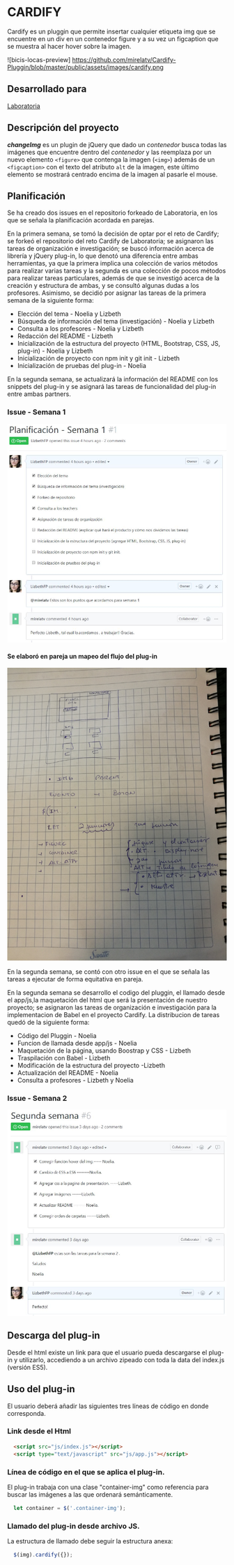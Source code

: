 
# CARDIFY
Cardify es un pluggin que permite insertar cualquier etiqueta img que se encuentre en un div en un contenedor figure y a su vez un figcaption que se muestra al hacer hover sobre la imagen.


![bicis-locas-preview]
https://github.com/mirelatv/Cardify-Pluggin/blob/master/public/assets/images/cardify.png
## Desarrollado para 
[Laboratoria](http://laboratoria.la)





## Descripción del proyecto

***changeImg*** es un plugin de jQuery que dado un _contenedor_ busca todas las
imágenes que encuentre dentro del _contenedor_ y las reemplaza por un nuevo
elemento `<figure>` que contenga la imagen (`<img>`) además de un `<figcaption>` con el texto del atributo `alt` de la imagen, este último elemento se mostrará centrado encima de la imagen al pasarle el mouse.

## Planificación
Se ha creado dos issues en el repositorio forkeado de Laboratoria, en los que se señala la planificación acordada en parejas.

En la primera semana, se tomó la decisión de optar por el reto de Cardify; se forkeó el repositorio del reto Cardify de Laboratoria; se asignaron las tareas de organización e investigación; se buscó información acerca de librería y jQuery plug-in, lo que denotó una diferencia entre ambas herramientas, ya que la primera implica una colección de varios métodos para realizar varias tareas y la segunda es una colección de pocos métodos para realizar tareas particulares, además de que se investigó acerca de la creación y estructura de ambas, y se consultó algunas dudas a los profesores. Asimismo, se decidió por asignar las tareas de la primera semana de la siguiente forma:

* Elección del tema - Noelia y Lizbeth
* Búsqueda de información del tema (investigación) - Noelia y Lizbeth
* Consulta a los profesores - Noelia y Lizbeth
* Redacción del README - Lizbeth
* Inicialización de la estructura del proyecto (HTML, Bootstrap, CSS, JS, plug-in) - Noelia y Lizbeth
* Inicialización de proyecto con npm init y git init - Lizbeth
* Inicialización de pruebas del plug-in - Noelia

En la segunda semana, se actualizará la información del README con los snippets del plug-in y se asignará las tareas de funcionalidad del plug-in entre ambas partners.

### Issue - Semana 1
![Sin titulo](public/assets/docs/issue-1.JPG)


#### Se elaboró en pareja un mapeo del flujo del plug-in
![Sin titulo](public/assets/docs/plug-in-idea.jpg)

En la segunda semana, se contó con otro issue en el que se señala las tareas a ejecutar  de forma equitativa  en pareja.

En la segunda semana se  desarrollo el  codigo del pluggin, el llamado desde  el app/js,la  maquetación del html que  será  la presentación de  nuestro proyecto; se asignaron las tareas de organización e investigación para  la implementacion de  Babel en el proyecto Cardify. La distribucion de  tareas  quedó de  la siguiente forma:

* Código del Pluggin - Noelia
* Funcion de  llamada  desde  app/js - Noelia
* Maquetación de la página, usando  Boostrap y  CSS  -  Lizbeth
* Traspilación con Babel  - Lizbeth
* Modificación de  la  estructura  del proyecto -Lizbeth
* Actualización del README - Noelia
* Consulta  a  profesores - Lizbeth y Noelia


### Issue - Semana 2
![Sin titulo](public/assets/docs/issue-2.JPG)

## Descarga  del plug-in

Desde el   html  existe un link  para que el usuario pueda  descargarse  el  plug-in y utilizarlo, accediendo a un archivo zipeado con toda la  data  del  index.js (versión ES5).

## Uso del plug-in

El usuario deberá añadir las siguientes tres líneas de código en donde corresponda.

### Link desde  el Html

```html
  <script src="js/index.js"></script>
  <script type="text/javascript" src="js/app.js"></script>
```

### Línea de código en el que se aplica el plug-in.
El plug-in trabaja con una clase "container-img" como referencia para buscar las imágenes a las que ordenará semánticamente.

```js
  let container = $('.container-img');
```

### Llamado del plug-in desde archivo JS.
La estructura   de  llamado debe seguir la estructura anexa:

```js
  $(img).cardify({});
```
